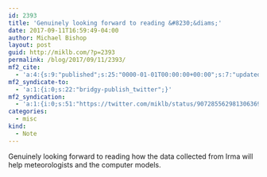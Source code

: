 ```yaml
---
id: 2393
title: 'Genuinely looking forward to reading &#8230;&diams;'
date: 2017-09-11T16:59:49-04:00
author: Michael Bishop
layout: post
guid: http://miklb.com/?p=2393
permalink: /blog/2017/09/11/2393/
mf2_cite:
  - 'a:4:{s:9:"published";s:25:"0000-01-01T00:00:00+00:00";s:7:"updated";s:25:"0000-01-01T00:00:00+00:00";s:8:"category";a:1:{i:0;s:0:"";}s:6:"author";a:0:{}}'
mf2_syndicate-to:
  - 'a:1:{i:0;s:22:"bridgy-publish_twitter";}'
mf2_syndication:
  - 'a:1:{i:0;s:51:"https://twitter.com/miklb/status/907285562981306369";}'
categories:
  - misc
kind:
  - Note
---
```

Genuinely looking forward to reading how the data collected from Irma will help meteorologists and the computer models.